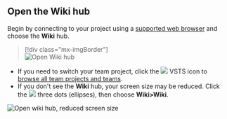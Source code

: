 
## Open the Wiki hub  

Begin by connecting to your project using a [supported web browser](/tfs/server/compatibility#supported-browsers) and choose the **Wiki** hub.  

> [!div class="mx-imgBorder"]  
> ![Open Wiki hub](/vsts/project/wiki/_img/wiki/wiki-connect-browser.png)

- If you need to switch your team project, click the ![](/vsts/work/_img/icons/project-icon.png) VSTS icon to [browse all team projects and teams](/vsts/user-guide/account-home-pages).   
- If you don't see the **Wiki** hub, your screen size may be reduced. Click the ![](/vsts/_shared/_img/ellipses-reduced-screen-size.png) three dots (ellipses), then choose **Wiki>Wiki**.

![Open wiki hub, reduced screen size](/vsts/project/wiki/_img/wiki/open-wiki-hub.png)